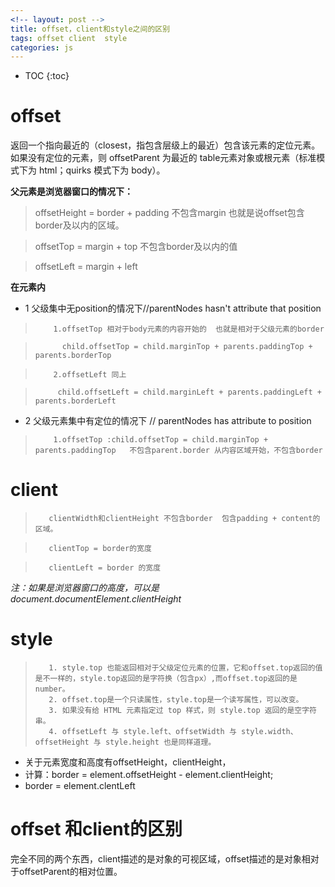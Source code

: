 ```yaml
---
<!-- layout: post -->
title: offset，client和style之间的区别
tags: offset client  style
categories: js
---
```



* TOC
{:toc}

#   offset

返回一个指向最近的（closest，指包含层级上的最近）包含该元素的定位元素。如果没有定位的元素，则 offsetParent 为最近的 table元素对象或根元素（标准模式下为 html；quirks 模式下为 body）。

**父元素是浏览器窗口的情况下：**

>    offsetHeight = border + padding  不包含margin 也就是说offset包含border及以内的区域。

>    offsetTop = margin + top  不包含border及以内的值

>    offsetLeft = margin + left



**在元素内**

* 1 父级集中无position的情况下//parentNodes hasn't attribute that position

>         1.offsetTop 相对于body元素的内容开始的  也就是相对于父级元素的border

>           child.offsetTop = child.marginTop + parents.paddingTop + parents.borderTop

>         2.offsetLeft 同上

>          child.offsetLeft = child.marginLeft + parents.paddingLeft + parents.borderLeft


* 2 父级元素集中有定位的情况下 // parentNodes has attribute to position

>         1.offsetTop :child.offsetTop = child.marginTop + parents.paddingTop   不包含parent.border 从内容区域开始，不包含border


#   client


>        clientWidth和clientHeight 不包含border  包含padding + content的区域。

>        clientTop = border的宽度

>        clientLeft = border 的宽度

*注：如果是浏览器窗口的高度，可以是document.documentElement.clientHeight*




#   style

>        1. style.top 也能返回相对于父级定位元素的位置，它和offset.top返回的值是不一样的，style.top返回的是字符换（包含px）,而offset.top返回的是number。
>        2. offset.top是一个只读属性，style.top是一个读写属性，可以改变。
>        3. 如果没有给 HTML 元素指定过 top 样式，则 style.top 返回的是空字符串。
>        4. offsetLeft 与 style.left、offsetWidth 与 style.width、offsetHeight 与 style.height 也是同样道理。



*   关于元素宽度和高度有offsetHeight，clientHeight，
*   计算：border = element.offsetHeight - element.clientHeight;
*   border = element.clentLeft

#   offset 和client的区别

完全不同的两个东西，client描述的是对象的可视区域，offset描述的是对象相对于offsetParent的相对位置。